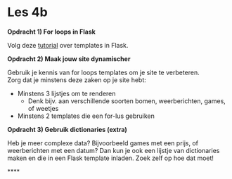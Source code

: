 # Les 4b

**Opdracht 1\) For loops in Flask**

Volg deze [tutorial](https://ttl255.com/jinja2-tutorial-part-2-loops-and-conditionals/) over templates in Flask.

**Opdracht 2\) Maak jouw site dynamischer**

Gebruik je kennis van for loops templates om je site te verbeteren.   
Zorg dat je minstens deze zaken op je site hebt:

* Minstens 3 lijstjes om te renderen
  * Denk bijv. aan verschillende soorten bomen, weerberichten, games, of weetjes
* Minstens 2 templates die een for-lus gebruiken

**Opdracht 3\) Gebruik dictionaries \(extra\)**

Heb je meer complexe data? Bijvoorbeeld games met een prijs, of weerberichten met een datum? Dan kun je ook een lijstje van dictionaries maken en die in een Flask template inladen. Zoek zelf op hoe dat moet!

\*\*\*\*



